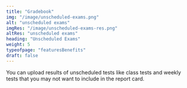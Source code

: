```yaml
---
title: "Gradebook"
img: "/image/unscheduled-exams.png"
alt: "unscheduled exams"
imgRes: "/image/unscheduled-exams-res.png"
altRes: "unscheduled exams"
heading: "Unscheduled Exams"
weight: 5
typeofpage: "featuresBenefits"
draft: false
---
```


You can upload results of unscheduled tests like class tests and weekly tests that you may not want to include in the report card.
